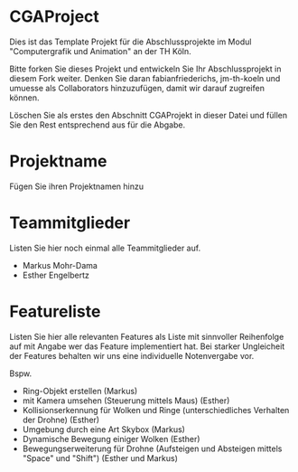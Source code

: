 # CGAProject
Dies ist das Template Projekt für die Abschlussprojekte im Modul "Computergrafik und Animation" an der TH Köln.

Bitte forken Sie dieses Projekt und entwickeln Sie Ihr Abschlussprojekt in diesem Fork weiter. Denken Sie daran fabianfriederichs, jm-th-koeln und umuesse als Collaborators hinzuzufügen, damit wir darauf zugreifen können.

Löschen Sie als erstes den Abschnitt CGAProjekt in dieser Datei und füllen Sie den Rest entsprechend aus für die Abgabe.

# Projektname
Fügen Sie ihren Projektnamen hinzu

# Teammitglieder
Listen Sie hier noch einmal alle Teammitglieder auf.
- Markus Mohr-Dama
- Esther Engelbertz

# Featureliste
Listen Sie hier alle relevanten Features als Liste mit sinnvoller Reihenfolge auf mit Angabe wer das Feature implementiert hat.
Bei starker Ungleicheit der Features behalten wir uns eine individuelle Notenvergabe vor.

Bspw.

- Ring-Objekt erstellen (Markus)
- mit Kamera umsehen (Steuerung mittels Maus) (Esther)
- Kollisionserkennung für Wolken und Ringe (unterschiedliches Verhalten der Drohne) (Esther)
- Umgebung durch eine Art Skybox (Markus)
- Dynamische Bewegung einiger Wolken (Esther)
- Bewegungserweiterung für Drohne (Aufsteigen und Absteigen mittels "Space" und "Shift") (Esther und Markus)

